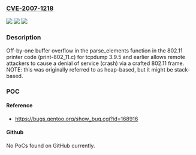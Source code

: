 ### [CVE-2007-1218](https://cve.mitre.org/cgi-bin/cvename.cgi?name=CVE-2007-1218)
![](https://img.shields.io/static/v1?label=Product&message=n%2Fa&color=blue)
![](https://img.shields.io/static/v1?label=Version&message=n%2Fa&color=blue)
![](https://img.shields.io/static/v1?label=Vulnerability&message=n%2Fa&color=brighgreen)

### Description

Off-by-one buffer overflow in the parse_elements function in the 802.11 printer code (print-802_11.c) for tcpdump 3.9.5 and earlier allows remote attackers to cause a denial of service (crash) via a crafted 802.11 frame.  NOTE: this was originally referred to as heap-based, but it might be stack-based.

### POC

#### Reference
- https://bugs.gentoo.org/show_bug.cgi?id=168916

#### Github
No PoCs found on GitHub currently.

